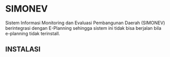 # SIMONEV
Sistem Informasi Monitoring dan Evaluasi Pembangunan Daerah (SIMONEV) berintegrasi dengan E-Planning sehingga sistem ini tidak bisa berjalan bila e-planning tidak terinstall.
## INSTALASI

